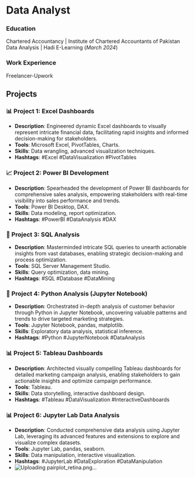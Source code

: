 # Data Analyst

### Education
Chartered Accountancy | Institute of Chartered Accountants of Pakistan
Data Analysis | Hadi E-Learning (_March 2024_)

### Work Experience
Freelancer-Upwork

## Projects

### 📊 Project 1: Excel Dashboards
- **Description**: Engineered dynamic Excel dashboards to visually represent intricate financial data, facilitating rapid insights and informed decision-making for stakeholders.
- **Tools**: Microsoft Excel, PivotTables, Charts.
- **Skills**: Data wrangling, advanced visualization techniques.
- **Hashtags**: #Excel #DataVisualization #PivotTables

### 📈 Project 2: Power BI Development
- **Description**: Spearheaded the development of Power BI dashboards for comprehensive sales analysis, empowering stakeholders with real-time visibility into sales performance and trends.
- **Tools**: Power BI Desktop, DAX.
- **Skills**: Data modeling, report optimization.
- **Hashtags**: #PowerBI #DataAnalysis #DAX

### 📝 Project 3: SQL Analysis
- **Description**: Masterminded intricate SQL queries to unearth actionable insights from vast databases, enabling strategic decision-making and process optimization.
- **Tools**: SQL Server Management Studio.
- **Skills**: Query optimization, data mining.
- **Hashtags**: #SQL #Database #DataMining

### 🐍 Project 4: Python Analysis (Jupyter Notebook)
- **Description**: Orchestrated in-depth analysis of customer behavior through Python in Jupyter Notebook, uncovering valuable patterns and trends to drive targeted marketing strategies.
- **Tools**: Jupyter Notebook, pandas, matplotlib.
- **Skills**: Exploratory data analysis, statistical inference.
- **Hashtags**: #Python #JupyterNotebook #DataAnalysis

### 📊 Project 5: Tableau Dashboards
- **Description**: Architected visually compelling Tableau dashboards for detailed marketing campaign analysis, enabling stakeholders to gain actionable insights and optimize campaign performance.
- **Tools**: Tableau.
- **Skills**: Data storytelling, interactive dashboard design.
- **Hashtags**: #Tableau #DataVisualization #InteractiveDashboards

### 📊 Project 6: Jupyter Lab Data Analysis
- **Description**: Conducted comprehensive data analysis using Jupyter Lab, leveraging its advanced features and extensions to explore and visualize complex datasets.
- **Tools**: Jupyter Lab, pandas, seaborn.
- **Skills**: Data manipulation, interactive visualization.
- **Hashtags**: #JupyterLab #DataExploration #DataManipulation
- ![Uploading pairplot_retina.png…]()

